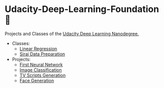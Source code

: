 # Udacity-Deep-Learning-Foundation :construction:
Projects and Classes of the [Udacity Deep Learning Nanodegree.](https://br.udacity.com/course/deep-learning-nanodegree-foundation--nd101/)  
  * Classes:  
     * [Linear Regression](Classes/siraj-regression)  
     * [Siraj Data Preparation](Classes/siraj-data-preparation)  
  * Projects:  
     * [First Neural Network](Projects/first-neural-network)  
     * [Image Classification](Projects/)  
     * [TV Scripts Generation](Projects/)
     * [Face Generation](Projects/)
